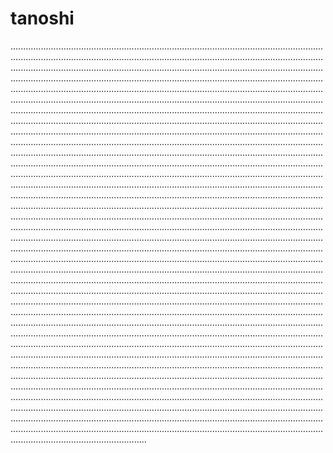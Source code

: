 # tanoshi

..................................................................................................................................................................................................................................................................................................................................................................................................................................................................................................................................................................................................................................................................................................................................................................................................................................................................................................................................................................................................................................................................................................................................................................................................................................................................................................................................................................................................................................................................................................................................................................................................................................................................................................................................................................................................................................................................................................................................................................................................................................................................................................................................................................................................................................................................................................................................................................................................................................................................................................................................................................................................................................................................................................................................................................................................................................................................................................................................................................................................................................................................................................................................................................................................................................................................................................................................................................................................................................................................................................................................................................................................................................................................................................................................................................................................................................................................................................................................................................................................................................................................................................................................................................................................................................................................................................................................................................................................................................................................................................................................................................................................................................................................................................................................................................................................................................